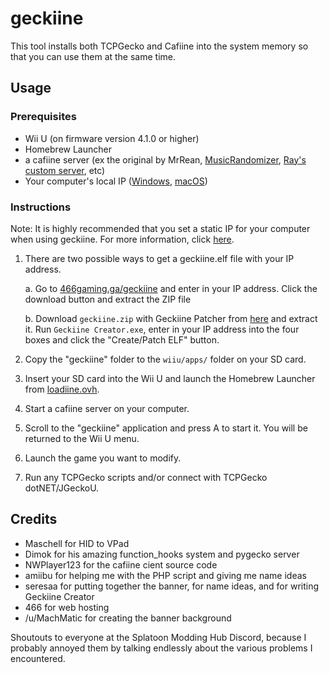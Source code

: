 # geckiine

This tool installs both TCPGecko and Cafiine into the system memory so that you can use them at the same time.

## Usage

### Prerequisites
* Wii U (on firmware version 4.1.0 or higher)
* Homebrew Launcher
* a cafiine server (ex the original by MrRean, [MusicRandomizer](https://github.com/OatmealDome/SplatoonUtilities/blob/master/MusicRandomizer/README.md), [Ray's custom server](https://github.com/Syroot/CafiineServer), etc)
* Your computer's local IP ([Windows](https://support.microsoft.com/en-us/help/15291/windows-find-pc-ip-address), [macOS](http://osxdaily.com/2010/11/21/find-ip-address-mac/))

### Instructions

Note: It is highly recommended that you set a static IP for your computer when using geckiine. For more information, click [here](https://github.com/OatmealDome/SplatoonUtilities/blob/master/Misc/StaticIPGuide.md).

1. There are two possible ways to get a geckiine.elf file with your IP address.

   a. Go to [466gaming.ga/geckiine](http://466gaming.ga/geckiine) and enter in your IP address. Click the download button and extract the ZIP file

   b. Download ```geckiine.zip``` with Geckiine Patcher from [here](https://github.com/seresaa/geckiine-creator/releases/tag/v0.1) and extract it. Run ```Geckiine Creator.exe```, enter in your IP address into the four boxes and click the "Create/Patch ELF" button.
3. Copy the "geckiine" folder to the ```wiiu/apps/``` folder on your SD card.
4. Insert your SD card into the Wii U and launch the Homebrew Launcher from [loadiine.ovh](http://loadiine.ovh).
5. Start a cafiine server on your computer.
6. Scroll to the "geckiine" application and press A to start it. You will be returned to the Wii U menu.
7. Launch the game you want to modify.
8. Run any TCPGecko scripts and/or connect with TCPGecko dotNET/JGeckoU.

## Credits

* Maschell for HID to VPad
* Dimok for his amazing function_hooks system and pygecko server
* NWPlayer123 for the cafiine cient source code
* amiibu for helping me with the PHP script and giving me name ideas
* seresaa for putting together the banner, for name ideas, and for writing Geckiine Creator
* 466 for web hosting
* /u/MachMatic for creating the banner background

Shoutouts to everyone at the Splatoon Modding Hub Discord, because I probably annoyed them by talking endlessly about the various problems I encountered.

